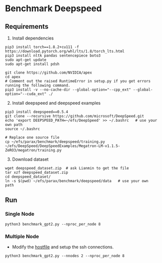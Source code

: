 # Benchmark Deepspeed

## Requirements
1. Install dependencies
```
pip3 install torch==1.8.2+cu111 -f https://download.pytorch.org/whl/lts/1.8/torch_lts.html
pip3 install nltk pandas sentencepiece boto3
sudo apt-get update
sudo apt-get install pdsh
```

```
git clone https://github.com/NVIDIA/apex
cd apex
# Comment out the raised RuntimeError in setup.py if you get errors running the following command.
pip3 install -v --no-cache-dir --global-option="--cpp_ext" --global-option="--cuda_ext" ./
```

2. Install deepspeed and deepspeed examples
```
pip3 install deepspeed==0.5.4
git clone --recursive https://github.com/microsoft/DeepSpeed.git
echo 'export DEEPSPEED_PATH=~/efs/DeepSpeed' >> ~/.bashrc   # use your own path
source ~/.bashrc

# Replace one source file
cp ~/efs/parax/benchmark/deepspeed/training.py ~/efs/DeepSpeed/DeepSpeedExamples/Megatron-LM-v1.1.5-ZeRO3/megatron/training.py
```

3. Download dataset
```
wget deepspeed_dataset.zip  # ask Lianmin to get the file
tar xzf deepspeed_dataset.zip
cd deepspeed_dataset/
ln -s $(pwd) ~/efs/parax/benchmark/deepspeed/data   # use your own path
```

## Run
### Single Node
```
python3 benchmark_gpt2.py --nproc_per_node 8
```

### Multiple Node
- Modify the [hostfile](https://www.deepspeed.ai/getting-started/#resource-configuration-multi-node) and setup the ssh connections.
```
python3 benchmark_gpt2.py --nnodes 2 --nproc_per_node 8
```
